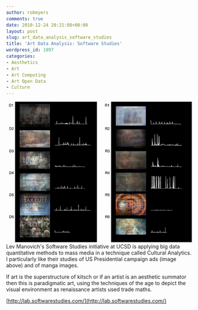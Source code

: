 ```yaml
---
author: robmyers
comments: true
date: 2010-12-24 20:21:08+00:00
layout: post
slug: art_data_analysis_software_studies
title: 'Art Data Analysis: Software Studies'
wordpress_id: 1897
categories:
- Aesthetics
- Art
- Art Computing
- Art Open Data
- Culture
---
```


![TimeDIff_SUM_ALL_color_reduced.jpg](/assets/2010/12/24/TimeDIff_SUM_ALL_color_reduced.jpg)Lev Manovich's Software Studies initiative at UCSD is applying big data quantitative methods to mass media in a technique called Cultural Analytics. I particularly like their studies of US Presidential campaign ads (image above) and of manga images.  
  
If art is the superstructure of kitsch or if an artist is an aesthetic summator then this is paradigmatic art, using the techniques of the age to depict the visual environment as renaissance artists used trade maths.  
  
[http://lab.softwarestudies.com/](http://lab.softwarestudies.com/)  


  




